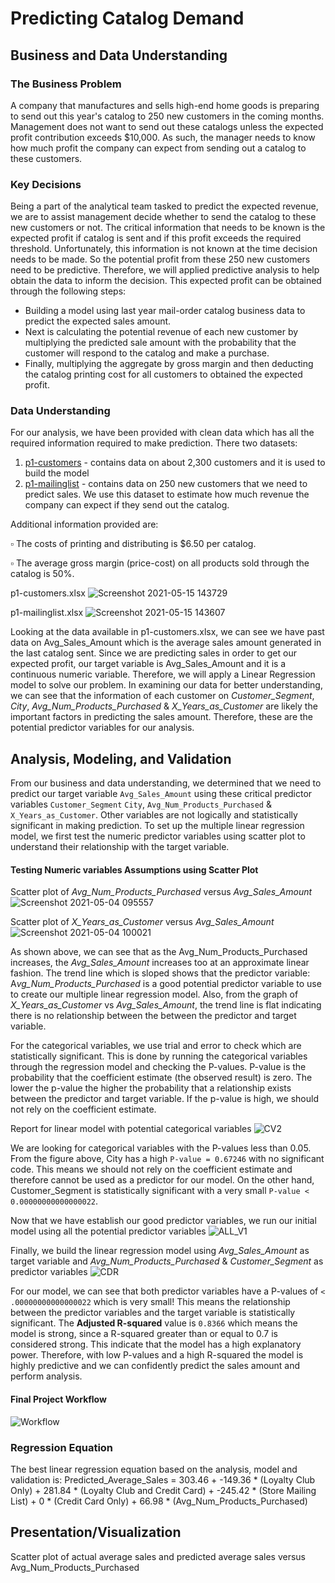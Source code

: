 # Predicting Catalog Demand

## Business and Data Understanding

### The Business Problem

A company that manufactures and sells high-end home goods is preparing to send out this year's catalog to 250 new customers in the coming months. Management does not want to send out these catalogs unless the expected profit contribution exceeds $10,000. As such, the manager needs to know how much profit the company can expect from sending out a catalog to these customers.

### Key Decisions

Being a part of the analytical team tasked to predict the expected revenue, we are to assist management decide whether to send the catalog to these new customers or not. The critical information that needs to be known is the expected profit if catalog is sent and if this profit exceeds the required threshold. Unfortunately, this information is not known at the time decision needs to be made. So the potential profit from these 250 new customers need to be predictive. Therefore, we will applied predictive analysis to help obtain the data to inform the decision. This expected profit can be obtained through the following steps:

* Building a model using last year mail-order catalog business data to predict the expected sales amount.
* Next is calculating the potential revenue of each new customer by multiplying the predicted sale amount with the probability that the customer will respond to the catalog and make a purchase.
* Finally, multiplying the aggregate by gross margin and then deducting the catalog printing cost for all customers to obtained the expected profit.

### Data Understanding

For our analysis, we have been provided with clean data which has all the required information required to make prediction. There two datasets:
1. [p1-customers](https://github.com/PeacePeters/Predictive-Analytics-for-Business/blob/main/catalog-demand-prediction/dataset/p1-customers.xlsx) - contains data on about 2,300 customers and it is used to build the model
2. [p1-mailinglist](https://github.com/PeacePeters/Predictive-Analytics-for-Business/blob/main/catalog-demand-prediction/dataset/p1-mailinglist.xlsx) - contains data on 250 new customers that we need to predict sales. We use this dataset to estimate how much revenue the company can expect if they send out the catalog.

Additional information provided are:

▫ The costs of printing and distributing is $6.50 per catalog.

▫ The average gross margin (price-cost) on all products sold through the catalog is 50%.

p1-customers.xlsx
![Screenshot 2021-05-15 143729](https://user-images.githubusercontent.com/68206315/118378066-feed8e00-b5c8-11eb-879c-36cf003042bd.png)

p1-mailinglist.xlsx
![Screenshot 2021-05-15 143607](https://user-images.githubusercontent.com/68206315/118378072-0b71e680-b5c9-11eb-9a97-7fa5a9d50425.png)

Looking at the data available in p1-customers.xlsx, we can see we have past data on Avg_Sales_Amount which is the average sales amount generated in the last catalog sent. Since we are predicting sales in order to get our expected profit, our target variable is Avg_Sales_Amount and it is a continuous numeric variable. Therefore, we will apply a Linear Regression model to solve our problem.
In examining our data for better understanding, we can see that the information of each customer on <i>Customer_Segment</i>,<i> City</i>, <i>Avg_Num_Products_Purchased</i> & <i>X_Years_as_Customer</i> are likely the important factors in predicting the sales amount. Therefore, these are the potential predictor variables for our analysis.

## Analysis, Modeling, and Validation

From our business and data understanding, we determined that we need to predict our target variable ```Avg_Sales_Amount``` using these critical predictor variables ```Customer_Segment``` ```City```, ```Avg_Num_Products_Purchased``` & ```X_Years_as_Customer```. Other variables are not logically and statistically significant in making prediction.
To set up the multiple linear regression model, we first test the numeric predictor variables using scatter plot to understand their relationship with the target variable.

#### Testing Numeric variables Assumptions using Scatter Plot

Scatter plot of <i>Avg_Num_Products_Purchased</i> versus <i>Avg_Sales_Amount</i>
![Screenshot 2021-05-04 095557](https://user-images.githubusercontent.com/68206315/118359323-cd4dd600-b57a-11eb-8f90-d059d67afaf1.png)

Scatter plot of <i>X_Years_as_Customer</i> versus <i>Avg_Sales_Amount</i>
![Screenshot 2021-05-04 100021](https://user-images.githubusercontent.com/68206315/118359347-e5255a00-b57a-11eb-954f-55e139ace044.png)

As shown above, we can see that as the Avg_Num_Products_Purchased increases, the <i>Avg_Sales_Amount</i> increases too at an approximate linear fashion. The trend line which is sloped shows that the predictor variable: A<i>vg_Num_Products_Purchased</i> is a good potential predictor variable to use to create our multiple linear regression model. Also, from the graph of <i>X_Years_as_Customer</i> vs <i>Avg_Sales_Amount</i>, the trend line is flat indicating there is no relationship between the between the predictor and target variable.

For the categorical variables, we use trial and error to check which are statistically significant. This is done by running the categorical variables through the regression model and checking the P-values. P-value is the probability that the coefficient estimate (the observed result) is zero. The lower the p-value the higher the probability that a relationship exists between the predictor and target variable. If the p-value is high, we should not rely on the coefficient estimate.

Report for linear model with potential categorical variables
![CV2](https://user-images.githubusercontent.com/68206315/118378270-825baf00-b5ca-11eb-9fc1-8ced313f85e1.png)

We are looking for categorical variables with the P-values less than 0.05. From the figure above, City has a high ```P-value = 0.67246``` with no significant code. This means we should not rely on the coefficient estimate and therefore cannot be used as a predictor for our model. On the other hand, Customer_Segment is statistically significant with a very small ```P-value < 0.00000000000000022```.

Now that we have establish our good predictor variables, we run our initial model using all the potential predictor variables
![ALL_V1](https://user-images.githubusercontent.com/68206315/118378613-f26b3480-b5cc-11eb-8677-d9ea1ba3f37a.png)

Finally, we build the linear regression model using <i>Avg_Sales_Amount</i> as target variable and <i>Avg_Num_Products_Purchased</i> & <i>Customer_Segment</i> as predictor variables
![CDR](https://user-images.githubusercontent.com/68206315/118378660-2f372b80-b5cd-11eb-93c2-8eea63d37d5c.png)

For our model, we can see that both predictor variables have a P-values of ```< .00000000000000022``` which is very small! This means the relationship between the predictor variables and the target variable is statistically significant.
The <b>Adjusted R-squared</b> value is ```0.8366``` which means the model is strong, since a R-squared greater than or equal to 0.7 is considered strong. This indicate that the model has a high explanatory power. Therefore, with low P-values and a high R-squared the model is highly predictive and we can confidently predict the sales amount and perform analysis.

#### Final Project Workflow
![Workflow](https://user-images.githubusercontent.com/68206315/118378850-44f92080-b5ce-11eb-9e60-99e46904114b.png)

### Regression Equation
The best linear regression equation based on the analysis, model and validation is:
Predicted_Average_Sales = 303.46 + -149.36 * (Loyalty Club Only) + 281.84 * (Loyalty Club and Credit Card) + -245.42 * (Store Mailing List) + 0 * (Credit Card Only) + 66.98 * (Avg_Num_Products_Purchased)

## Presentation/Visualization
Scatter plot of actual average sales and predicted average sales versus Avg_Num_Products_Purchased

